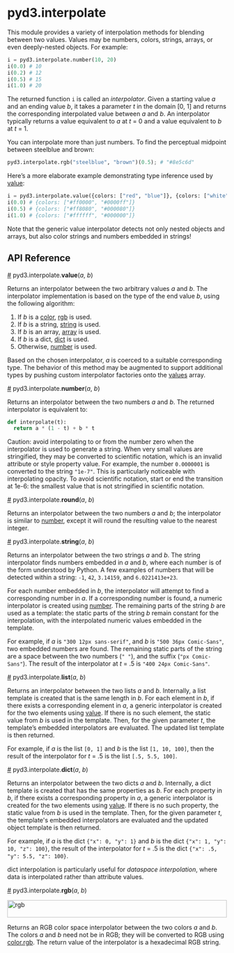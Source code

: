 # pyd3.interpolate

This module provides a variety of interpolation methods for blending between
two values. Values may be numbers, colors, strings, arrays, or even
deeply-nested objects. For example:

```python
i = pyd3.interpolate.number(10, 20)
i(0.0) # 10
i(0.2) # 12
i(0.5) # 15
i(1.0) # 20
```

The returned function `i` is called an *interpolator*. Given a starting value
*a* and an ending value *b*, it takes a parameter *t* in the domain [0, 1] and
returns the corresponding interpolated value between *a* and *b*. An
interpolator typically returns a value equivalent to *a* at *t* = 0 and a value
equivalent to *b* at *t* = 1.

You can interpolate more than just numbers. To find the perceptual midpoint
between steelblue and brown:

```python
pyd3.interpolate.rgb("steelblue", "brown")(0.5); # "#8e5c6d"
```

Here’s a more elaborate example demonstrating type inference used by
[value](#value):

```python
i = pyd3.interpolate.value({colors: ["red", "blue"]}, {colors: ["white", "black"]})
i(0.0) # {colors: ["#ff0000", "#0000ff"]}
i(0.5) # {colors: ["#ff8080", "#000080"]}
i(1.0) # {colors: ["#ffffff", "#000000"]}
```

Note that the generic value interpolator detects not only nested objects and
arrays, but also color strings and numbers embedded in strings!

## API Reference

<a name="value" href="#value">#</a> pyd3.interpolate.<b>value</b>(<i>a</i>, <i>b</i>)

Returns an interpolator between the two arbitrary values *a* and *b*. The
interpolator implementation is based on the type of the end value *b*, using
the following algorithm:

1. If *b* is a [color](#color), [rgb](#rgb) is used.
2. If *b* is a string, [string](#string) is used.
3. If *b* is an array, [array](#array) is used.
4. If *b* is a dict, [dict](#dict) is used.
5. Otherwise, [number](#number) is used.


Based on the chosen interpolator, *a* is coerced to a suitable corresponding
type. The behavior of this method may be augmented to support additional types
by pushing custom interpolator factories onto the [values](#values) array.

<a name="number" href="#number">#</a> pyd3.interpolate.<b>number</b>(<i>a</i>, <i>b</i>)

Returns an interpolator between the two numbers *a* and *b*. The returned
interpolator is equivalent to:

```python
def interpolate(t):
  return a * (1 - t) + b * t
```

Caution: avoid interpolating to or from the number zero when the interpolator
is used to generate a string. When very small values are stringified, they may
be converted to scientific notation, which is an invalid attribute or style
property value. For example, the number `0.0000001` is converted to the string
`"1e-7"`. This is particularly noticeable with interpolating opacity. To avoid
scientific notation, start or end the transition at 1e-6: the smallest value
that is not stringified in scientific notation.

<a name="round" href="#round">#</a> pyd3.interpolate.<b>round</b>(<i>a</i>, <i>b</i>)

Returns an interpolator between the two numbers *a* and *b*; the interpolator
is similar to [number](#number), except it will round the resulting value to
the nearest integer.

<a name="string" href="#string">#</a> pyd3.interpolate.<b>string</b>(<i>a</i>, <i>b</i>)

Returns an interpolator between the two strings *a* and *b*. The string
interpolator finds numbers embedded in *a* and *b*, where each number is of the
form understood by Python. A few examples of numbers that will be detected
within a string: `-1`, `42`, `3.14159`, and `6.0221413e+23`.

For each number embedded in *b*, the interpolator will attempt to find a
corresponding number in *a*. If a corresponding number is found, a numeric
interpolator is created using [number](#number). The remaining parts of the
string *b* are used as a template: the static parts of the string *b* remain
constant for the interpolation, with the interpolated numeric values embedded
in the template.

For example, if *a* is `"300 12px sans-serif"`, and *b* is `"500 36px
Comic-Sans"`, two embedded numbers are found. The remaining static parts of the
string are a space between the two numbers (`" "`), and the suffix (`"px
Comic-Sans"`). The result of the interpolator at *t* = .5 is `"400 24px
Comic-Sans"`.

<a name="list" href="#list">#</a> pyd3.interpolate.<b>list</b>(<i>a</i>, <i>b</i>)

Returns an interpolator between the two lists *a* and *b*. Internally, a list
template is created that is the same length in *b*. For each element in *b*, if
there exists a corresponding element in *a*, a generic interpolator is created
for the two elements using [value](#value). If there is no such element, the
static value from *b* is used in the template. Then, for the given parameter
*t*, the template’s embedded interpolators are evaluated. The updated list
template is then returned.

For example, if *a* is the list `[0, 1]` and *b* is the list `[1, 10, 100]`,
then the result of the interpolator for *t* = .5 is the list `[.5, 5.5, 100]`.


<a name="dict" href="#dict">#</a> pyd3.interpolate.<b>dict</b>(<i>a</i>, <i>b</i>)

Returns an interpolator between the two dicts *a* and *b*. Internally, a dict
template is created that has the same properties as *b*. For each property in
*b*, if there exists a corresponding property in *a*, a generic interpolator is
created for the two elements using [value](#value). If there is no such
property, the static value from *b* is used in the template. Then, for the
given parameter *t*, the template's embedded interpolators are evaluated and
the updated object template is then returned.

For example, if *a* is the dict `{"x": 0, "y": 1}` and *b* is the dict `{"x":
1, "y": 10, "z": 100}`, the result of the interpolator for *t* = .5 is the dict
`{"x": .5, "y": 5.5, "z": 100}`.

dict interpolation is particularly useful for *dataspace interpolation*, where
data is interpolated rather than attribute values.

<a name="rgb" href="#rgb">#</a> pyd3.interpolate.<b>rgb</b>(<i>a</i>, <i>b</i>)

<img src="https://raw.githubusercontent.com/d3/d3-interpolate/master/img/rgb.png" width="100%" height="40" alt="rgb">

Returns an RGB color space interpolator between the two colors *a* and *b*. The
colors *a* and *b* need not be in RGB; they will be converted to RGB using
[color.rgb](https://github.com/d3/d3-color#rgb). The return value of the
interpolator is a hexadecimal RGB string.

